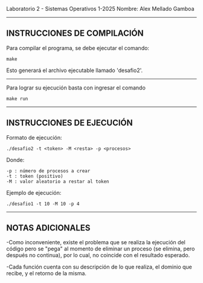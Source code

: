 Laboratorio 2 - Sistemas Operativos 1-2025
Nombre: Alex Mellado Gamboa

----------------------------------------
INSTRUCCIONES DE COMPILACIÓN
----------------------------------------

Para compilar el programa, se debe ejecutar el comando:

    make

Esto generará el archivo ejecutable llamado 'desafio2'.


----------------------------------------
Para lograr su ejecución basta con ingresar el comando 
    
    make run

----------------------------------------
INSTRUCCIONES DE EJECUCIÓN
----------------------------------------

Formato de ejecución:

    ./desafio2 -t <token> -M <resta> -p <procesos>

Donde:

    -p : número de procesos a crear
    -t : token (positivo)
    -M : valor aleatorio a restar al token

Ejemplo de ejecución:

    ./desafio1 -t 10 -M 10 -p 4


----------------------------------------
NOTAS ADICIONALES
----------------------------------------
-Como inconveniente, existe el problema que se realiza la ejecución del código pero se "pega" al momento de eliminar un proceso (se elimina, pero después no continua), por lo cual, no coincide con el resultado esperado.

-Cada función cuenta con su descripción de lo que realiza, el dominio que recibe, y el retorno de la misma.

